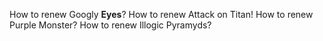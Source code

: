 How to renew Googly **Eyes**?
How to renew Attack on Titan!
How to renew Purple Monster?
How to renew Illogic Pyramyds?
